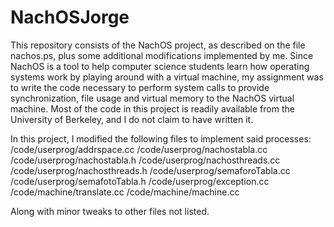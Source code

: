 # NachOSJorge

This repository consists of the NachOS project, as described on the file nachos.ps, plus some additional modifications implemented by me. Since NachOS is a tool to help computer science students learn how operating systems work by playing around with a virtual machine, my assignment was to write the code necessary to perform system calls to provide synchronization, file usage and virtual memory to the NachOS virtual machine. Most of the code in this project is readily available from the University of Berkeley, and I do not claim to have written it.

In this project, I modified the following files to implement said processes:
/code/userprog/addrspace.cc
/code/userprog/nachostabla.cc
/code/userprog/nachostabla.h
/code/userprog/nachosthreads.cc
/code/userprog/nachosthreads.h
/code/userprog/semaforoTabla.cc
/code/userprog/semafotoTabla.h
/code/userprog/exception.cc
/code/machine/translate.cc
/code/machine/machine.cc

Along with minor tweaks to other files not listed.
